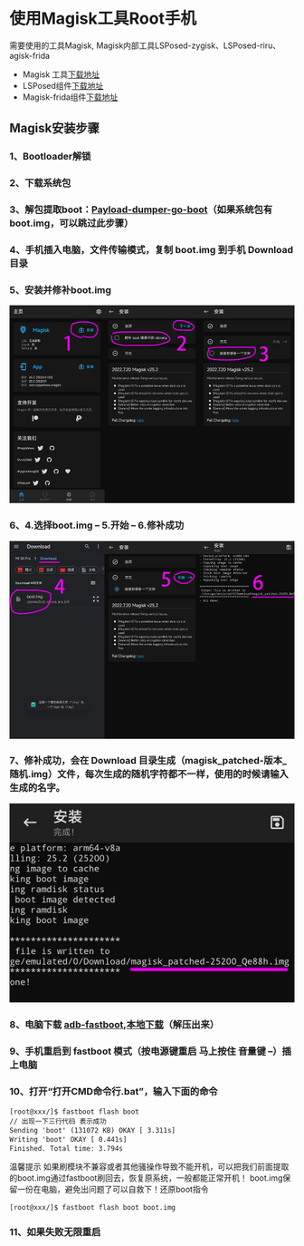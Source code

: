 # 使用Magisk工具Root手机
 需要使用的工具Magisk, Magisk内部工具LSPosed-zygisk、LSPosed-riru、agisk-frida
 - Magisk 工具[下载地址](https://github.com/topjohnwu/Magisk/releases)
 - LSPosed组件[下载地址](https://github.com/LSPosed/LSPosed/releases)
 - Magisk-frida组件[下载地址](https://github.com/ViRb3/magisk-frida)



## Magisk安装步骤
### 1、Bootloader解锁
### 2、下载系统包
### 3、解包提取boot：[Payload-dumper-go-boot](https://magiskcn.com/payload-dumper-go-boot)（如果系统包有 boot.img，可以跳过此步骤）
### 4、手机插入电脑，文件传输模式，复制 boot.img 到手机 Download 目录
### 5、安装并修补boot.img
![图片](../images/magisk1.png)
### 6、4.选择boot.img – 5.开始 – 6.修补成功
![图片](../images//magisk2.png)
### 7、修补成功，会在 Download 目录生成（magisk_patched-版本_随机.img）文件，每次生成的随机字符都不一样，使用的时候请输入生成的名字。
![图片](../images//magisk3.png)
### 8、电脑下载 [adb-fastboot](https://mrzzoxo.lanzoub.com/b02plghuh),[本地下载](adb/adb-fastboot.zip)（解压出来）
### 9、手机重启到 fastboot 模式（按电源键重启 马上按住 音量键 –）插上电脑
### 10、打开“打开CMD命令行.bat”，输入下面的命令
```shell
[root@xxx/]$ fastboot flash boot 
// 出现一下三行代码 表示成功
Sending 'boot' (131072 KB) OKAY [ 3.311s]
Writing 'boot' OKAY [ 0.441s]
Finished. Total time: 3.794s
```

温馨提示
如果刷模块不兼容或者其他骚操作导致不能开机，可以把我们前面提取的boot.img通过fastboot刷回去，恢复原系统，一般都能正常开机！
boot.img保留一份在电脑，避免出问题了可以自救下！还原boot指令
```shell
[root@xxx/]$ fastboot flash boot boot.img
```

### 11、如果失败无限重启
```shell

```


